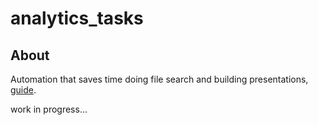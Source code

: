 # analytics_tasks

## About

Automation that saves time doing file search and building presentations, [guide](https://ashugaur.github.io/analytics_tasks/).

work in progress...
